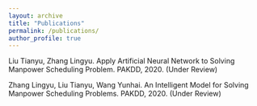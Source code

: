 ```yaml
---
layout: archive
title: "Publications"
permalink: /publications/
author_profile: true
---
```

Liu Tianyu, Zhang Lingyu. Apply Artificial Neural Network to Solving Manpower Scheduling Problem. PAKDD, 2020. (Under Review) <p>
Zhang Lingyu, Liu Tianyu, Wang Yunhai. An Intelligent Model for Solving Manpower Scheduling Problems. PAKDD, 2020. (Under Review)


<!--
{% if author.googlescholar %}
  You can also find my articles on <u><a href="{{author.googlescholar}}">my Google Scholar profile</a>.</u>
{% endif %}
-->
<!--
  {% include base_path %}
  {% for post in site.publications reversed %}
  { % include archive-single.html %}
  {% endfor %}
-->
